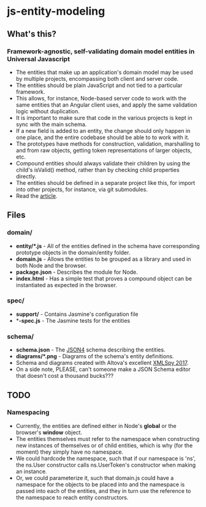 # js-entity-modeling

## What's this?
### Framework-agnostic, self-validating domain model entities in Universal Javascript
* The entities that make up an application's domain model may be used by multiple projects, encompassing both client and server code.
* The entities should be plain JavaScript and not tied to a particular framework.
* This allows, for instance, Node-based server code to work with the same entities that an Angular client uses, and apply the same validation logic without duplication.
* It is important to make sure that code in the various projects is kept in sync with the main schema. 
* If a new field is added to an entity, the change should only happen in one place, and the entire codebase should be able to to work with it.
* The prototypes have methods for construction, validation, marshalling to and from raw objects, getting token representations of larger objects, etc.
* Compound entities should always validate their children by using the child's isValid() method, rather than by checking child properties directly.
* The entities should be defined in a separate project like this, for import into other projects, for instance, via git submodules.
* Read the [article](http://cliffordhall.com/2017/05/modeling-domain-entities/). 


## Files
### domain/
* **entity/*.js** - All of the entities defined in the schema have corresponding prototype objects in the domain/entity folder.
* **domain.js** - Allows the entities to be grouped as a library and used in both Node and the browser.
* **package.json** - Describes the module for Node.
* **index.html** - Has a simple test that proves a compound object can be instantiated as expected in the browser. 

### spec/
* **support/** - Contains Jasmine's configuration file
* ***-spec.js** - The Jasmine tests for the entities

### schema/
* **schema.json** - The [JSON4](https://tools.ietf.org/html/draft-zyp-json-schema-04) schema describing the entities.
* **diagrams/*.png** - Diagrams of the schema's entity definitions. 
* Schema and diagrams created with Altova's excellent [XMLSpy 2017](https://www.altova.com/xmlspy/json-schema-editor.html). 
* On a side note, PLEASE, can't someone make a JSON Schema editor that doesn't cost a thousand bucks???

## TODO
### Namespacing
* Currently, the entities are defined either in Node's **global** or the browser's **window** object. 
* The entities themselves must refer to the namespace when constructing new instances of themselves or of child entities, which is why (for the moment) they simply have no namespace.
* We could hardcode the namespace, such that if our namespace is 'ns', the ns.User constructor calls ns.UserToken's constructor when making an instance.
* Or, we could parameterize it, such that domain.js could have a namespace for the objects to be placed into and the namespace is passed into each of the entities, and they in turn use the reference to the namespace to reach entity constructors.
